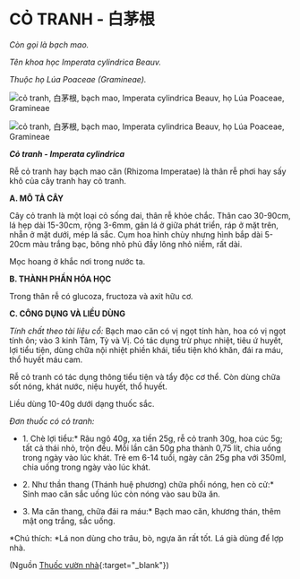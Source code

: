 # CỎ TRANH - 白茅根

*Còn gọi là bạch mao.*

*Tên khoa học Imperata cylindrica Beauv.*

*Thuộc họ Lúa Poaceae (Gramineae).*

![cỏ tranh, 白茅根, bạch mao, Imperata cylindrica Beauv, họ Lúa Poaceae, Gramineae](/imgs/caythuoc/dtl/co-tranh.jpg)

![cỏ tranh, 白茅根, bạch mao, Imperata cylindrica Beauv, họ Lúa Poaceae, Gramineae](/imgs/caythuoc/dtl/co-tranh-2.jpg)

***Cỏ tranh - Imperata cylindrica***

Rễ cỏ tranh hay bạch mao căn (Rhizoma Imperatae) là thân rễ phơi hay sấy khô của cây tranh hay cỏ tranh.

**A. MÔ TẢ CÂY**

Cây cỏ tranh là một loại cỏ sống dai, thân rễ khỏe chắc. Thân cao 30-90cm, lá hẹp dài 15-30cm, rộng 3-6mm, gân lá ở giữa phát triển, ráp ở mặt trên, nhẵn ở mặt dưới, mép lá sắc. Cụm hoa hình chùy nhưng hình bắp dài 5-20cm màu trắng bạc, bông nhỏ phủ đầy lông nhỏ niềm, rất dài.

Mọc hoang ở khắc nơi trong nước ta.

**B. THÀNH PHẦN HÓA HỌC**

Trong thân rễ có glucoza, fructoza và axit hữu cơ.

**C. CÔNG DỤNG VÀ LIỀU DÙNG**

*Tính chất theo tài liệu cổ:* Bạch mao căn có vị ngọt tính hàn, hoa có vị ngọt tính ôn; vào 3 kinh Tâm, Tỳ và Vị. Có tác dụng trừ phục nhiệt, tiêu ứ huyết, lợi tiểu tiện, dùng chữa nội nhiệt phiền khái, tiểu tiện khó khăn, đái ra máu, thổ huyết máu cam.

Rễ cỏ tranh có tác dụng thông tiểu tiện và tẩy độc cơ thể. Còn dùng chữa sốt nóng, khát nước, niệu huyết, thổ huyết.

Liều dùng 10-40g dưới dạng thuốc sắc.

*Đơn thuốc có cỏ tranh:*

* 1\. Chè lợi tiểu:* Râu ngô 40g, xa tiền 25g, rễ cỏ tranh 30g, hoa cúc 5g; tất cả thái nhỏ, trộn đều. Mỗi lần cân 50g pha thành 0,75 lít, chia uống trong ngày vào lúc khát. Trẻ em 6-14 tuổi, ngày cân 25g pha với 350ml, chia uống trong ngày vào lúc khát.

* 2\. Như thần thang (Thánh huệ phương) chữa phổi nóng, hen cò cử:* Sinh mao căn sắc uống lúc còn nóng vào sau bữa ăn.

* 3\. Ma căn thang, chữa đái ra máu:* Bạch mao căn, khương thán, thêm mật ong trắng, sắc uống.

*Chú thích: *Lá non dùng cho trâu, bò, ngựa ăn rất tốt. Lá già dùng để lợp nhà.


(Nguồn [Thuốc vườn nhà](http://thuocvuonnha.com){:target="_blank"})